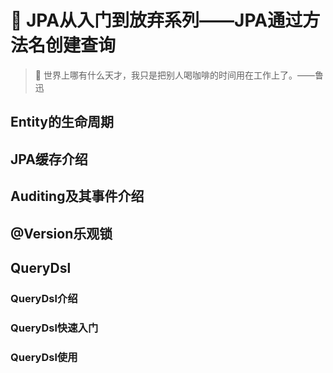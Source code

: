 # :sunrise: JPA从入门到放弃系列——JPA通过方法名创建查询

> :pushpin: 世界上哪有什么天才，我只是把别人喝咖啡的时间用在工作上了。——鲁迅

## Entity的生命周期

## JPA缓存介绍

## Auditing及其事件介绍

## @Version乐观锁

## QueryDsl

### QueryDsl介绍

### QueryDsl快速入门

### QueryDsl使用
